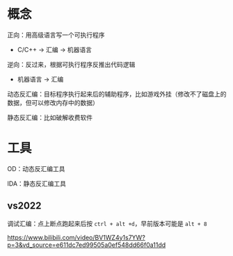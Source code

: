 # 概念

正向：用高级语言写一个可执行程序

- C/C++   ->   汇编   ->   机器语言

逆向：反过来，根据可执行程序反推出代码逻辑

- 机器语言   ->   汇编

动态反汇编：目标程序执行起来后的辅助程序，比如游戏外挂（修改不了磁盘上的数据，但可以修改内存中的数据）

静态反汇编：比如破解收费软件

# 工具

OD：动态反汇编工具

IDA：静态反汇编工具

## vs2022

调试汇编：点上断点跑起来后按 `ctrl + alt +d`，早前版本可能是 `alt + 8`



https://www.bilibili.com/video/BV1WZ4y1s7YW?p=3&vd_source=e611dc7ed99505a0ef548dd66f0a11dd